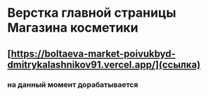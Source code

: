 
# Верстка главной страницы Магазина косметики
## [https://boltaeva-market-poivukbyd-dmitrykalashnikov91.vercel.app/](ссылка)
### на данный момент дорабатывается
